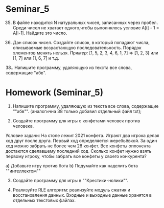 # Seminar_5
 35. В файле находится N натуральных чисел, записанных через пробел.
 Среди чисел не хватает одного,чтобы выполнялось условие A[i] - 1 = A[i-1].
 Найдите это число.

 36. Дан список чисел. Создайте список, в который попадают числа,
 описываемые возрастающую последовательность. Порядок элементов менять нельзя.
    *Пример:*
     [1, 5, 2, 3, 4, 6, 1, 7] => [1, 2, 3] или [1, 7] или [1, 6, 7] и т.д.

 38.. Напишите программу, удаляющую из текста все слова, содержащие "абв".

 # Homework (Seminar_5)

 1. Напишите программу, удаляющую из текста все слова, содержащие ""абв"".
 (аналогична 38 только добавил отдельный файл txt);
 
 2. Создайте программу для игры с конфетами человек против человека.

 Условие задачи: На столе лежит 2021 конфета. Играют два игрока делая
 ход друг после друга.
 Первый ход определяется жеребьёвкой. За один ход можно забрать не более
 чем 28 конфет.
 Все конфеты оппонента достаются сделавшему последний ход.
 Сколько конфет нужно взять первому игроку, чтобы забрать все конфеты у
 своего конкурента?

 a) Добавьте игру против бота
 b) Подумайте как наделить бота ""интеллектом""

 3. Создайте программу для игры в ""Крестики-нолики"".

 4. Реализуйте RLE алгоритм: реализуйте модуль сжатия и восстановления данных.
 Входные и выходные данные хранятся в отдельных текстовых файлах.
